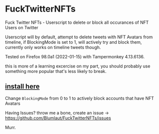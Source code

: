 # FuckTwitterNFTs
Fuck Twitter NFTs - Userscript to delete or block all occurances of NFT Users on Twitter 

Userscript will by default, attempt to delete tweets with NFT Avatars from timeline, if BlockingMode is set to 1, will actively try and block them, currently only works on timeline tweets though.

Tested on Firefox 98.0a1 (2022-01-15) with Tampermonkey 4.13.6136.


this is more of a learning excercise on my part, you should probably use something more popular that's less likely to break.

## [install here](https://github.com/Blumlaut/FuckTwitterNFTs/raw/main/FTNFTs.user.js)

Change `BlockingMode` from 0 to 1 to actively block accounts that have NFT Avatars


Having Issues? throw me a bone, create an issue -> https://github.com/Blumlaut/FuckTwitterNFTs/issues


Murr.
